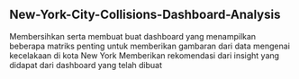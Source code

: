 ## New-York-City-Collisions-Dashboard-Analysis
Membersihkan serta membuat buat dashboard yang menampilkan beberapa matriks penting untuk memberikan gambaran dari data mengenai kecelakaan di kota New York 
Memberikan rekomendasi dari insight yang didapat dari dashboard yang telah dibuat 
